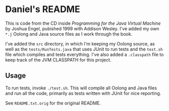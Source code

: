 # Daniel's README

This is code from the CD inside _Programming for the Java Virtual Machine_ by Joshua Engel, pubished 1999 with Addison Wesley. I've added my own `*.j` Oolong and Java source files as I work through the book.

I've added the `src` directory, in which I'm keeping my Oolong source, as well as the `tests/RunTests.java` that uses JUnit to run tests and the `test.sh` file which compiles and tests everything. I've also added a `.classpath` file to keep track of the JVM CLASSPATH for this project.

## Usage

To run tests, invoke `./test.sh`. This will compile all Oolong and Java files and run all the code, primarily as tests written with JUnit for nice reporting.

See `README.txt.orig` for the original README.

